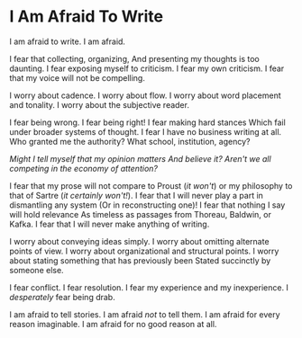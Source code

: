 # I Am Afraid To Write

I am afraid to write.
I am afraid.

I fear that collecting, organizing,
And presenting my thoughts is too daunting.
I fear exposing myself to criticism.
I fear my own criticism.
I fear that my voice will not be compelling.

I worry about cadence.
I worry about flow.
I worry about word placement and tonality.
I worry about the subjective reader.

I fear being wrong.
I fear being right!
I fear making hard stances
Which fail under broader systems of thought.
I fear I have no business writing at all.
Who granted me the authority? What school, institution, agency?

*Might I tell myself that my opinion matters
And believe it?
Aren't we all competing in the economy of attention?*

I fear that my prose will not compare to Proust (*it won't*)
or my philosophy to that of Sartre (*it certainly won't!*).
I fear that I will never play a part in dismantling any system
(Or in reconstructing one)!
I fear that nothing I say will hold relevance
As timeless as passages from Thoreau, Baldwin, or Kafka.
I fear that I will never make anything of writing.

I worry about conveying ideas simply.
I worry about omitting alternate points of view.
I worry about organizational and structural points.
I worry about stating something that has previously been
Stated succinctly by someone else.

I fear conflict.
I fear resolution.
I fear my experience and my inexperience.
I *desperately* fear being drab.

I am afraid to tell stories.
I am afraid *not* to tell them.
I am afraid for every reason imaginable.
I am afraid for no good reason at all.
